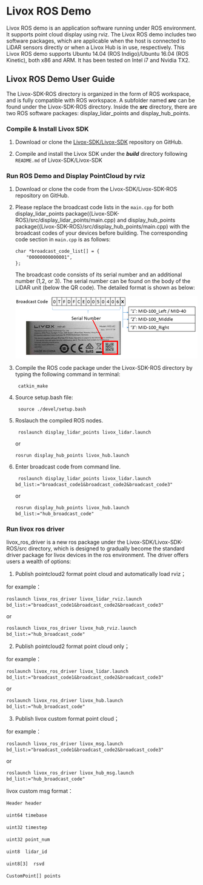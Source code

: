 # Livox ROS Demo

Livox ROS demo is an application software running under ROS environment. It supports point cloud display using rviz. The Livox ROS demo includes two software packages, which are applicable when the host is connected to LiDAR sensors directly or when a Livox Hub is in use, respectively. This Livox ROS demo supports Ubuntu 14.04 (ROS Indigo)/Ubuntu 16.04 (ROS Kinetic), both x86 and ARM. It has been tested on Intel i7 and Nvidia TX2. 

## Livox ROS Demo User Guide

The Livox-SDK-ROS directory is organized in the form of ROS workspace, and is fully compatible with ROS workspace. A subfolder named ***src*** can be found under the Livox-SDK-ROS directory. Inside the ***src*** directory, there are two ROS software packages: display_lidar_points and display_hub_points.

### Compile & Install Livox SDK 

1. Download or clone the [Livox-SDK/Livox-SDK](https://github.com/Livox-SDK/Livox-SDK/) repository on GitHub. 

2. Compile and install the Livox SDK under the ***build*** directory following `README.md` of Livox-SDK/Livox-SDK

### Run ROS Demo and Display PointCloud by rviz 

1. Download or clone the code from the Livox-SDK/Livox-SDK-ROS repository on GitHub. 

2. Please replace the broadcast code lists in the `main.cpp` for both display_lidar_points package({Livox-SDK-ROS}/src/display_lidar_points/main.cpp) and display_hub_points package({Livox-SDK-ROS}/src/display_hub_points/main.cpp) with the broadcast codes of your devices before building. The corresponding code section in `main.cpp` is as follows:

   ```
   char *broadcast_code_list[] = {
       "00000000000001",
   };
   ```

   The broadcast code consists of its serial number and an additional number (1,2, or 3). The serial number can be found on the body of the LiDAR unit (below the QR code). The detailed format is shown as below:

   ![broadcast_code](broadcast_code.png)

3. Compile the ROS code package under the Livox-SDK-ROS directory by typing the following command in terminal:
    ```
     catkin_make
    ```

4. Source setup.bash file:
    ```
     source ./devel/setup.bash
    ```

5. Roslauch the compiled ROS nodes.
    ```
     roslaunch display_lidar_points livox_lidar.launch
    ```
     or
     ```
     rosrun display_hub_points livox_hub.launch
     ```
    
6. Enter broadcast code from command line.
    ```
     roslaunch display_lidar_points livox_lidar.launch bd_list:="broadcast_code1&broadcast_code2&broadcast_code3"
    ```
     or
     ```
     rosrun display_hub_points livox_hub.launch bd_list:="hub_broadcast_code"
     ```

### Run livox ros driver

livox_ros_driver is a new ros package under the Livox-SDK/Livox-SDK-ROS/src directory, which is designed to gradually become the standard driver package for livox devices in the ros environment. The driver offers users a wealth of options:

1. Publish pointcloud2 format point cloud and automatically load rviz；

for example：

```
roslaunch livox_ros_driver livox_lidar_rviz.launch bd_list:="broadcast_code1&broadcast_code2&broadcast_code3"
```

or

```
roslaunch livox_ros_driver livox_hub_rviz.launch bd_list:="hub_broadcast_code" 
```

2. Publish pointcloud2 format point cloud only；

for example：

```
roslaunch livox_ros_driver livox_lidar.launch bd_list:="broadcast_code1&broadcast_code2&broadcast_code3"
```

or

```
roslaunch livox_ros_driver livox_hub.launch bd_list:="hub_broadcast_code"
```



3. Publish livox custom format point cloud；

for example：

```
roslaunch livox_ros_driver livox_msg.launch bd_list:="broadcast_code1&broadcast_code2&broadcast_code3"
```

or

```
roslaunch livox_ros_driver livox_hub_msg.launch bd_list:="hub_broadcast_code"
```

livox custom msg format：

```
Header header

uint64 timebase

uint32 timestep

uint32 point_num

uint8  lidar_id

uint8[3]  rsvd

CustomPoint[] points 
```

